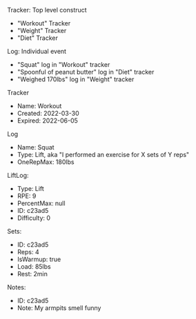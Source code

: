 Tracker: Top level construct

- "Workout" Tracker
- "Weight" Tracker
- "Diet" Tracker

Log: Individual event

- "Squat" log in "Workout" tracker
- "Spoonful of peanut butter" log in "Diet" tracker
- "Weighed 170lbs" log in "Weight" tracker

Tracker

- Name: Workout
- Created: 2022-03-30
- Expired: 2022-06-05

Log

- Name: Squat
- Type: Lift, aka "I performed an exercise for X sets of Y reps"
- OneRepMax: 180lbs

LiftLog:

- Type: Lift
- RPE: 9
- PercentMax: null
- ID: c23ad5
- Difficulty: 0

Sets:

- ID: c23ad5
- Reps: 4
- IsWarmup: true
- Load: 85lbs
- Rest: 2min

Notes:

- ID: c23ad5
- Note: My armpits smell funny
